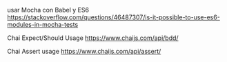 usar Mocha con Babel y ES6
https://stackoverflow.com/questions/46487307/is-it-possible-to-use-es6-modules-in-mocha-tests


Chai Expect/Should Usage
https://www.chaijs.com/api/bdd/


Chai Assert usage
https://www.chaijs.com/api/assert/